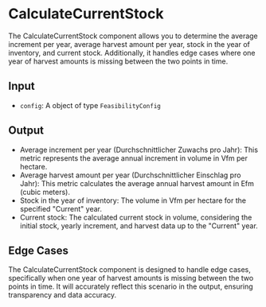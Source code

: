 # CalculateCurrentStock

The CalculateCurrentStock component allows you to determine the average increment per
year, average harvest amount per year, stock in the year of inventory, and current
stock. Additionally, it handles edge cases where one year of harvest amounts is missing
between the two points in time.

## Input

- `config`: A object of type `FeasibilityConfig`

## Output

- Average increment per year (Durchschnittlicher Zuwachs pro Jahr): This metric represents
  the average annual increment in volume in Vfm per hectare.
- Average harvest amount per year (Durchschnittlicher Einschlag pro Jahr): This metric
  calculates the average annual harvest amount in Efm (cubic meters).
- Stock in the year of inventory: The volume in Vfm per hectare for the specified "Current"
  year.
- Current stock: The calculated current stock in volume, considering the initial stock,
  yearly increment, and harvest data up to the "Current" year.

## Edge Cases

The CalculateCurrentStock component is designed to handle edge cases, specifically
when one year of harvest amounts is missing between the two points in time. It will
accurately reflect this scenario in the output, ensuring transparency and data accuracy.
